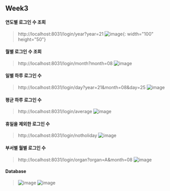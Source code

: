 ## Week3

#### 연도별 로그인 수 조회
> http://localhost:8031/login/year?year=21
>   ![image](https://user-images.githubusercontent.com/65826145/130973688-8a3ab25e-51c5-48cd-8ef8-4725d8bd569e.png){: width="100" height="50"}

#### 월별 로그인 수 조회
> http://localhost:8031/login/month?month=08
>   ![image](https://user-images.githubusercontent.com/65826145/130973783-b5a98e4b-00ba-428e-8f39-da03ac59654a.png)

#### 일별 하루 로그인 수
> http://localhost:8031/login/day?year=21&month=08&day=25
>   ![image](https://user-images.githubusercontent.com/65826145/130973931-df2bec2e-532a-4b19-a59f-3e871d0c08be.png)

#### 평균 하루 로그인 수
> http://localhost:8031/login/average
>   ![image](https://user-images.githubusercontent.com/65826145/130974108-9d20600d-1a9e-4c56-8932-d547487a8d51.png)

#### 휴일을 제외한 로그인 수
> http://localhost:8031/login/notholiday
>   ![image](https://user-images.githubusercontent.com/65826145/130974238-8ba5a4c8-3975-427b-8a90-31d759b2aec5.png)

#### 부서별 월별 로그인 수
> http://localhost:8031/login/organ?organ=A&month=08
>   ![image](https://user-images.githubusercontent.com/65826145/130974333-a37080cd-7337-4e18-ba15-fd1831923d6d.png)

#### Database
> ![image](https://user-images.githubusercontent.com/65826145/130974444-5db533b9-9dbd-47cd-97fc-6db67fd65c03.png)
> ![image](https://user-images.githubusercontent.com/65826145/130974527-5515540d-3d5b-4aaa-a292-4f157034cc9c.png)

